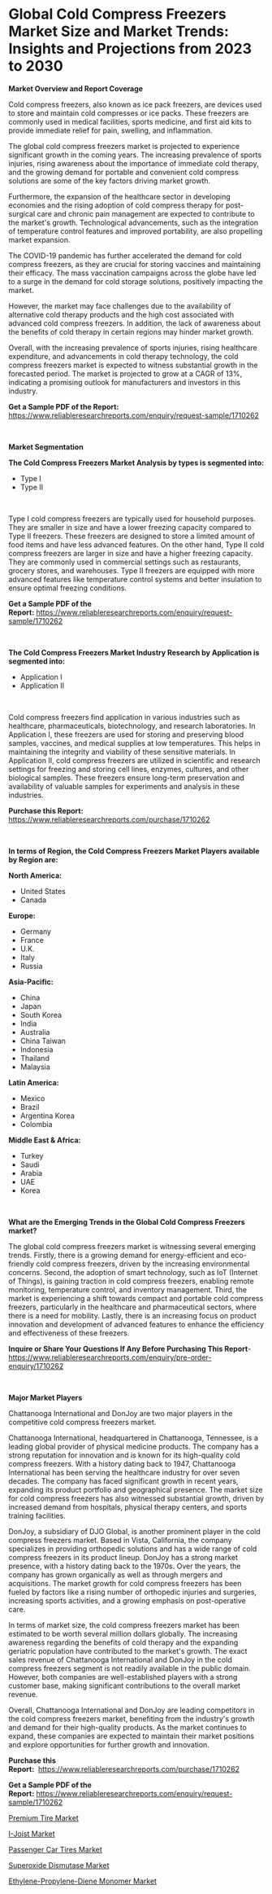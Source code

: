 <p><h1>Global Cold Compress Freezers Market Size and Market Trends: Insights and Projections from 2023 to 2030</h1></p><p><strong>Market Overview and Report Coverage</strong></p>
<p><p>Cold compress freezers, also known as ice pack freezers, are devices used to store and maintain cold compresses or ice packs. These freezers are commonly used in medical facilities, sports medicine, and first aid kits to provide immediate relief for pain, swelling, and inflammation.</p><p>The global cold compress freezers market is projected to experience significant growth in the coming years. The increasing prevalence of sports injuries, rising awareness about the importance of immediate cold therapy, and the growing demand for portable and convenient cold compress solutions are some of the key factors driving market growth.</p><p>Furthermore, the expansion of the healthcare sector in developing economies and the rising adoption of cold compress therapy for post-surgical care and chronic pain management are expected to contribute to the market's growth. Technological advancements, such as the integration of temperature control features and improved portability, are also propelling market expansion.</p><p>The COVID-19 pandemic has further accelerated the demand for cold compress freezers, as they are crucial for storing vaccines and maintaining their efficacy. The mass vaccination campaigns across the globe have led to a surge in the demand for cold storage solutions, positively impacting the market.</p><p>However, the market may face challenges due to the availability of alternative cold therapy products and the high cost associated with advanced cold compress freezers. In addition, the lack of awareness about the benefits of cold therapy in certain regions may hinder market growth.</p><p>Overall, with the increasing prevalence of sports injuries, rising healthcare expenditure, and advancements in cold therapy technology, the cold compress freezers market is expected to witness substantial growth in the forecasted period. The market is projected to grow at a CAGR of 13%, indicating a promising outlook for manufacturers and investors in this industry.</p></p>
<p><strong>Get a Sample PDF of the Report:</strong> <a href="https://www.reliableresearchreports.com/enquiry/request-sample/1710262">https://www.reliableresearchreports.com/enquiry/request-sample/1710262</a></p>
<p>&nbsp;</p>
<p><strong>Market Segmentation</strong></p>
<p><strong>The Cold Compress Freezers Market Analysis by types is segmented into:</strong></p>
<p><ul><li>Type I</li><li>Type II</li></ul></p>
<p>&nbsp;</p>
<p><p>Type I cold compress freezers are typically used for household purposes. They are smaller in size and have a lower freezing capacity compared to Type II freezers. These freezers are designed to store a limited amount of food items and have less advanced features. On the other hand, Type II cold compress freezers are larger in size and have a higher freezing capacity. They are commonly used in commercial settings such as restaurants, grocery stores, and warehouses. Type II freezers are equipped with more advanced features like temperature control systems and better insulation to ensure optimal freezing conditions.</p></p>
<p><strong>Get a Sample PDF of the Report:</strong>&nbsp;<a href="https://www.reliableresearchreports.com/enquiry/request-sample/1710262">https://www.reliableresearchreports.com/enquiry/request-sample/1710262</a></p>
<p>&nbsp;</p>
<p><strong>The Cold Compress Freezers Market Industry Research by Application is segmented into:</strong></p>
<p><ul><li>Application I</li><li>Application II</li></ul></p>
<p>&nbsp;</p>
<p><p>Cold compress freezers find application in various industries such as healthcare, pharmaceuticals, biotechnology, and research laboratories. In Application I, these freezers are used for storing and preserving blood samples, vaccines, and medical supplies at low temperatures. This helps in maintaining the integrity and viability of these sensitive materials. In Application II, cold compress freezers are utilized in scientific and research settings for freezing and storing cell lines, enzymes, cultures, and other biological samples. These freezers ensure long-term preservation and availability of valuable samples for experiments and analysis in these industries.</p></p>
<p><strong>Purchase this Report:</strong>&nbsp; <a href="https://www.reliableresearchreports.com/purchase/1710262">https://www.reliableresearchreports.com/purchase/1710262</a></p>
<p>&nbsp;</p>
<p><strong>In terms of Region, the Cold Compress Freezers Market Players available by Region are:</strong></p>
<p>
    <p> <strong> North America: </strong>
        <ul>
            <li>United States</li>
            <li>Canada</li>
        </ul>
        </p> 
    <p> <strong> Europe: </strong>
        <ul>
            <li>Germany</li>
            <li>France</li>
            <li>U.K.</li>
            <li>Italy</li>
            <li>Russia</li>
        </ul>
        </p> 
    <p> <strong> Asia-Pacific: </strong>
        <ul>
            <li>China</li>
            <li>Japan</li>
            <li>South Korea</li>
            <li>India</li>
            <li>Australia</li>
            <li>China Taiwan</li>
            <li>Indonesia</li>
            <li>Thailand</li>
            <li>Malaysia</li>
        </ul>
        </p> 
    <p> <strong> Latin America: </strong>
        <ul>
            <li>Mexico</li>
            <li>Brazil</li>
            <li>Argentina Korea</li>
            <li>Colombia</li>
        </ul>
        </p> 
    <p> <strong> Middle East & Africa: </strong>
        <ul>
            <li>Turkey</li>
            <li>Saudi</li>
            <li>Arabia</li>
            <li>UAE</li>
            <li>Korea</li>
        </ul>
    </p>
    </p>
<p>&nbsp;</p>
<p><strong>What are the Emerging Trends in the Global Cold Compress Freezers market?</strong></p>
<p><p>The global cold compress freezers market is witnessing several emerging trends. Firstly, there is a growing demand for energy-efficient and eco-friendly cold compress freezers, driven by the increasing environmental concerns. Second, the adoption of smart technology, such as IoT (Internet of Things), is gaining traction in cold compress freezers, enabling remote monitoring, temperature control, and inventory management. Third, the market is experiencing a shift towards compact and portable cold compress freezers, particularly in the healthcare and pharmaceutical sectors, where there is a need for mobility. Lastly, there is an increasing focus on product innovation and development of advanced features to enhance the efficiency and effectiveness of these freezers.</p></p>
<p><strong>Inquire or Share Your Questions If Any Before Purchasing This Report</strong>- <a href="https://www.reliableresearchreports.com/enquiry/pre-order-enquiry/1710262">https://www.reliableresearchreports.com/enquiry/pre-order-enquiry/1710262</a></p>
<p>&nbsp;</p>
<p><strong>Major Market Players</strong></p>
<p><p>Chattanooga International and DonJoy are two major players in the competitive cold compress freezers market.</p><p>Chattanooga International, headquartered in Chattanooga, Tennessee, is a leading global provider of physical medicine products. The company has a strong reputation for innovation and is known for its high-quality cold compress freezers. With a history dating back to 1947, Chattanooga International has been serving the healthcare industry for over seven decades. The company has faced significant growth in recent years, expanding its product portfolio and geographical presence. The market size for cold compress freezers has also witnessed substantial growth, driven by increased demand from hospitals, physical therapy centers, and sports training facilities.</p><p>DonJoy, a subsidiary of DJO Global, is another prominent player in the cold compress freezers market. Based in Vista, California, the company specializes in providing orthopedic solutions and has a wide range of cold compress freezers in its product lineup. DonJoy has a strong market presence, with a history dating back to the 1970s. Over the years, the company has grown organically as well as through mergers and acquisitions. The market growth for cold compress freezers has been fueled by factors like a rising number of orthopedic injuries and surgeries, increasing sports activities, and a growing emphasis on post-operative care.</p><p>In terms of market size, the cold compress freezers market has been estimated to be worth several million dollars globally. The increasing awareness regarding the benefits of cold therapy and the expanding geriatric population have contributed to the market's growth. The exact sales revenue of Chattanooga International and DonJoy in the cold compress freezers segment is not readily available in the public domain. However, both companies are well-established players with a strong customer base, making significant contributions to the overall market revenue.</p><p>Overall, Chattanooga International and DonJoy are leading competitors in the cold compress freezers market, benefiting from the industry's growth and demand for their high-quality products. As the market continues to expand, these companies are expected to maintain their market positions and explore opportunities for further growth and innovation.</p></p>
<p><strong>Purchase this Report:</strong>&nbsp;&nbsp;<a href="https://www.reliableresearchreports.com/purchase/1710262">https://www.reliableresearchreports.com/purchase/1710262</a></p>
<p></p>
<p><strong>Get a Sample PDF of the Report:</strong>&nbsp;<a href="https://www.reliableresearchreports.com/enquiry/request-sample/1710262">https://www.reliableresearchreports.com/enquiry/request-sample/1710262</a></p>
<p><p><a href="https://medium.com/@ewellklocko/premium-tire-market-insight-market-trends-growth-forecasted-from-2023-to-2030-ca833a2de6cb">Premium Tire Market</a></p><p><a href="https://www.linkedin.com/pulse/i-joist-market-research-report-provides-thorough-industry-vvxmc/">I-Joist Market</a></p><p><a href="https://medium.com/@orlohagenes/passenger-car-tires-market-insight-market-trends-growth-forecasted-from-2023-to-2030-c44e33f977e0">Passenger Car Tires Market</a></p><p><a href="https://www.linkedin.com/pulse/superoxide-dismutase-market-challenges-opportunities-growth-4g32c/">Superoxide Dismutase Market</a></p><p><a href="https://www.linkedin.com/pulse/ethylene-propylene-diene-monomer-market-size-growth-forecast-fpd4c/">Ethylene-Propylene-Diene Monomer Market</a></p></p>